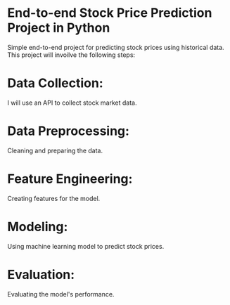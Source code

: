 # End-to-end Stock Price Prediction Project in Python

Simple end-to-end project for predicting stock prices using historical data. 
This project will invoilve the following steps:

# Data Collection:
I will use an API to collect stock market data.

# Data Preprocessing:
Cleaning and preparing the data.

# Feature Engineering:
Creating features for the model.

# Modeling:
Using machine learning model to predict stock prices.

# Evaluation:
Evaluating the model's performance.

